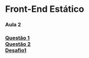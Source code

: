 # Front-End Estático

<h3>Aula 2<h3/>
<a href = "https://mosilva.github.io/FrontEndEstatico/Exercicio/2/questao1.html"> Questão 1<a/>
<br/>
<a href = "https://mosilva.github.io/FrontEndEstatico/Exercicio/2/questao2"> Questão 2<a/>
<br/>
<a href = "https://mosilva.github.io/FrontEndEstatico/Desafio/2/Desafio1/Desafio1"> Desafio1<a/>
